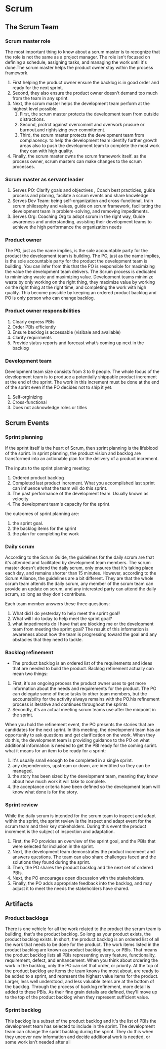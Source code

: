 # Scrum

## The Scrum Team

### Scrum master role
The most important thing to know about a scrum master is to recognize that the role is not the same as a project manager. The role isn't focused on defining a schedule, assigning tasks, and managing the work until it's done.The scrum master helps the product owner stay within the process framework.
1. First helping the product owner ensure the backlog is in good order and ready for the next sprint.
2. Second, they also ensure the product owner doesn't demand too much from the team in any sprint. 
3. Next, the scrum master helps the development team perform at the highest level possible.
   1. First, the scrum master protects the development team from outside distractions.
   2. Second, protrct against overcommit and overwork prusure or burnout.and rightsizing over commitment.
   3. Third, the scrum master protects the development team from complacency.  to help the development team identify further growth areas also to push the development     team to complete the most work they can with high quality. 
4.  Finally, the scrum master owns the scrum framework itself. as the process owner, scrum masters can make changes to the scrum processes. 

### Scrum master as servant leader
 1. Serves PO: Clarify goals and objectives , Coach best practicies, guide process and planing, facilate a scrum events and share knowledge
 2. Serves Dev Team: being self-organization and cross-functional, train scrum philosophy and values, guide on scrum framework, facilitating the development team in problem-solving, and removing impediments.
 3. Serves Org: Coaching Org to adopt scrum in the right way, Guide awareness and understanding, assisting their development teams to achieve the high performance the organization needs
 
### Product owner
 The PO, just as the name implies, is the sole accountable party for the product the development team is building. The PO, just as the name implies, is the sole accountable party for the product the development team is building. You can infer from this that the PO is responsible for maximizing the value the development team delivers. The Scrum process is dedicated to minimizing waste and maximizing value. Development teams minimize waste by only working on the right thing, they maximize value by working on the right thing at the right time, and completing the work with high quality. Thia become possible by keeping an ordered product backlog and PO is only porson who can change backlog.
 
### Product owner responsibilities
1. Clearly express  PBIs
2. Order PBIs efficiently 
3. Ensure backlog is accessable (visibale and available)
4. Clarify requirments
5. Provide status reports and forecast what’s coming up next in the backlog


### Development team
Development team size consists from 3 to 9 people. The whole focus of the development team is to produce a potentially shippable product increment at the end of the sprint. The work in this increment must be done at the end of the sprint even if the PO decides not to ship it yet.
1. Self-orginizing 
2. Cross-functional 
3. Does not acknowledge roles or titles

## Scrum Events

### Sprint planning
If the sprint itself is the heart of Scrum, then sprint planning is the lifeblood of the sprint. In sprint planning, the product vision and backlog are transformed into an actionable plan for the delivery of a product increment. 

The inputs to the sprint planning meeting:
1. Ordered product backlog
2. Completed last product increment. What you accomplished last sprint can influence what the team will do this sprint. 
3. The past performance of the development team. Usually known as velocity
4. The development team's capacity for the sprint.

the outcomes of sprint planning are:
1. the sprint goal.
2. the backlog items for the sprint
3. the plan for completing the work

### Daily scrum
According to the Scrum Guide, the guidelines for the daily scrum are that it's attended and facilitated by development team members. The scrum master doesn't attend the daily scrum, only ensures that it's taking place each day, and remains shorter than 15 minutes. However, according to the Scrum Alliance, the guidelines are a bit different. They are that the whole scrum team attends the daily scrum, any member of the scrum team can provide an update on scrum, and any interested party can attend the daily scrum, so long as they don't contribute. 

Each team member answers these three questions:
1. What did I do yesterday to help meet the sprint goal? 
2. What will I do today to help meet the sprint goal? 
3. what impediments do I have that are blocking me or the development team from meeting the sprint goal?
The result of this information is awareness about how the team is progressing toward the goal and any obstacles that they need to tackle. 

### Backlog refinement 
- The product backlog is an ordered list of the requirements and ideas that are needed to build the product. Backlog refinement actually can mean two things:

1. First, it's an ongoing process the product owner uses to get more information about the needs and requirements for the product. The PO can delegate some of these tasks to other team members, but the accountability for the activity always remains with the PO.his refinement process is iterative and continues throughout the sprints
2. Secondly, it's an actual meeting scrum teams use after the midpoint in the sprint.

When you hold the refinement event, the PO presents the stories that are candidates for the next sprint. In this meeting, the development team has an opportunity to ask questions and get clarification on the work. When they do this, the development team is providing guidance to the PO on what additional information is needed to get the PBI ready for the coming sprint. what it means for an item to be ready for a sprint:

1. it's usually small enough to be completed in a single sprint.
2. any dependencies, upstream or down, are identified so they can be managed.
3. the story has been sized by the development team, meaning they know about how much work it will take to complete.
4. the acceptance criteria have been defined so the development team will know what done is for the story.

### Sprint review
While the daily scrum is intended for the scrum team to inspect and adapt within the sprint, the sprint review is the inspect and adapt event for the scrum team and their key stakeholders. During this event the product increment is the subject of inspection and adaptation.
 
 1. First, the PO provides an overview of the sprint goal, and the PBIs that were selected for inclusion in the sprint. 
 2. Next, the development team demonstrates the product increment and answers questions. The team can also share challenges faced and the solutions they found during the sprint.
 3. Then, the PO shares the product backlog and the next set of ordered PBIs.
 4. Next, the PO encourages open discussion with the stakeholders. 
 5. Finally, the PO adds appropriate feedback into the backlog, and may adjust it to meet the needs the stakeholders have shared. 

## Artifacts

### Product backlogs
There is one vehicle for all the work related to the product the scrum team is building, that's the product backlog. So long as your product exists, the product backlog exists. In short, the product backlog is an ordered list of all the work that needs to be done for the product. The work items listed in the product backlog are known as product backlog items, or PBIs. That means the product backlog lists all PBIs representing every feature, functionality, requirement, defect, and enhancement. When you think about ordering the work in the backlog, only the PO can set that order, or priority.  At the top of the product backlog are items the team knows the most about, are ready to be added to a sprint, and represent the highest value items for the product. Larger, less well understood, and less valuable items are at the bottom of the backlog. Through the process of backlog refinement, more detail is added to these PBIs. As their fine grain details are defined, they'll move up to the top of the product backlog when they represent sufficient value. 

### Sprint backlog 
This backlog is a subset of the product backlog and it's the list of PBIs the development team has selected to include in the sprint. The development team can change the sprint backlog during the sprint. They do this when they uncover new information and decide additional work is needed, or some work isn't needed after all






